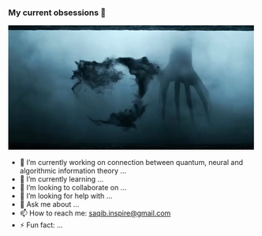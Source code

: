 ### My current obsessions 👋

![My Goal](https://github.com/Al-Saqib/Al-Saqib/blob/master/arrival.gif)

- 🔭 I’m currently working on connection between quantum, neural and algorithmic information theory ...
- 🌱 I’m currently learning ...
- 👯 I’m looking to collaborate on ...
- 🤔 I’m looking for help with ...
- 💬 Ask me about ...
- 📫 How to reach me: saqib.inspire@gmail.com
- ⚡ Fun fact: ...

